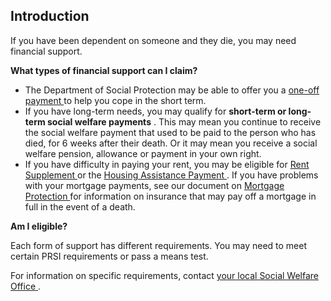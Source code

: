 ##  Introduction

If you have been dependent on someone and they die, you may need financial
support.

**What types of financial support can I claim?**

  * The Department of Social Protection may be able to offer you a [ one-off payment ](/en/social-welfare/death-related-benefits/benefits-and-entitlements-following-a-death/) to help you cope in the short term. 
  * If you have long-term needs, you may qualify for **short-term or long-term social welfare payments** . This may mean you continue to receive the social welfare payment that used to be paid to the person who has died, for 6 weeks after their death. Or it may mean you receive a social welfare pension, allowance or payment in your own right. 
  * If you have difficulty in paying your rent, you may be eligible for [ Rent Supplement ](/en/social-welfare/supplementary-welfare-schemes/rent-supplement/) or the [ Housing Assistance Payment ](/en/housing/renting-a-home/help-with-renting/housing-assistance-payment/) . If you have problems with your mortgage payments, see our document on [ Mortgage Protection ](/en/housing/owning-a-home/buying-a-home/insurance-protection-on-mortgages/) for information on insurance that may pay off a mortgage in full in the event of a death. 

**Am I eligible?**

Each form of support has different requirements. You may need to meet certain
PRSI requirements or pass a means test.

For information on specific requirements, contact [ your local Social Welfare
Office ](https://www.gov.ie/en/directory/category/e1f4b5-intreo-offices/) .

